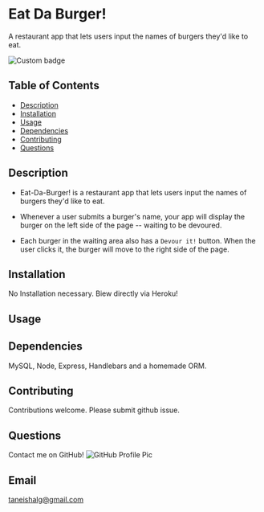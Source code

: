 # Eat Da Burger! 
A restaurant app that lets users input the names of burgers they'd like to eat.

![Custom badge](https://img.shields.io/badge/EatDa-Burger-orange)
    
 
## Table of Contents
 * [Description](#Description)
 * [Installation](#Installation)
 * [Usage](#Usage)
 * [Dependencies](#Dependencies)
 * [Contributing](#Contributing)
 * [Questions](#Questions)
    
## Description

* Eat-Da-Burger! is a restaurant app that lets users input the names of burgers they'd like to eat.

* Whenever a user submits a burger's name, your app will display the burger on the left side of the page -- waiting to be devoured.

* Each burger in the waiting area also has a `Devour it!` button. When the user clicks it, the burger will move to the right side of the page.


## Installation
No Installation necessary. Biew directly via Heroku! 

## Usage


## Dependencies
MySQL, Node, Express, Handlebars and a homemade ORM.

## Contributing
Contributions welcome. Please submit github issue.

## Questions
Contact me on GitHub!
 ![GitHub Profile Pic](https://avatars.githubusercontent.com/TLGeorge)
      
    
## Email
 taneishalg@gmail.com
